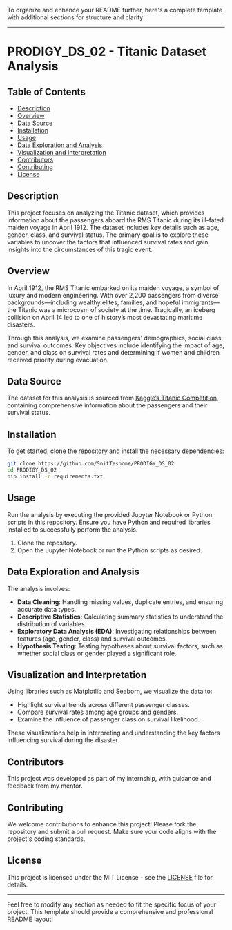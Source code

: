 To organize and enhance your README further, here's a complete template with additional sections for structure and clarity:

---

# PRODIGY_DS_02 - Titanic Dataset Analysis

## Table of Contents
- [Description](#description)
- [Overview](#overview)
- [Data Source](#data-source)
- [Installation](#installation)
- [Usage](#usage)
- [Data Exploration and Analysis](#data-exploration-and-analysis)
- [Visualization and Interpretation](#visualization-and-interpretation)
- [Contributors](#contributors)
- [Contributing](#contributing)
- [License](#license)

## Description
This project focuses on analyzing the Titanic dataset, which provides information about the passengers aboard the RMS Titanic during its ill-fated maiden voyage in April 1912. The dataset includes key details such as age, gender, class, and survival status. The primary goal is to explore these variables to uncover the factors that influenced survival rates and gain insights into the circumstances of this tragic event.

## Overview
In April 1912, the RMS Titanic embarked on its maiden voyage, a symbol of luxury and modern engineering. With over 2,200 passengers from diverse backgrounds—including wealthy elites, families, and hopeful immigrants—the Titanic was a microcosm of society at the time. Tragically, an iceberg collision on April 14 led to one of history’s most devastating maritime disasters.

Through this analysis, we examine passengers' demographics, social class, and survival outcomes. Key objectives include identifying the impact of age, gender, and class on survival rates and determining if women and children received priority during evacuation.

## Data Source
The dataset for this analysis is sourced from [Kaggle’s Titanic Competition](https://www.kaggle.com/c/titanic), containing comprehensive information about the passengers and their survival status.

## Installation
To get started, clone the repository and install the necessary dependencies:

```bash
git clone https://github.com/SnitTeshome/PRODIGY_DS_02
cd PRODIGY_DS_02
pip install -r requirements.txt
```

## Usage
Run the analysis by executing the provided Jupyter Notebook or Python scripts in this repository. Ensure you have Python and required libraries installed to successfully perform the analysis.

1. Clone the repository.
2. Open the Jupyter Notebook or run the Python scripts as desired.

## Data Exploration and Analysis
The analysis involves:
- **Data Cleaning**: Handling missing values, duplicate entries, and ensuring accurate data types.
- **Descriptive Statistics**: Calculating summary statistics to understand the distribution of variables.
- **Exploratory Data Analysis (EDA)**: Investigating relationships between features (age, gender, class) and survival outcomes.
- **Hypothesis Testing**: Testing hypotheses about survival factors, such as whether social class or gender played a significant role.

## Visualization and Interpretation
Using libraries such as Matplotlib and Seaborn, we visualize the data to:
- Highlight survival trends across different passenger classes.
- Compare survival rates among age groups and genders.
- Examine the influence of passenger class on survival likelihood.

These visualizations help in interpreting and understanding the key factors influencing survival during the disaster.

## Contributors
This project was developed as part of my internship, with guidance and feedback from my mentor.

## Contributing
We welcome contributions to enhance this project! Please fork the repository and submit a pull request. Make sure your code aligns with the project's coding standards.

## License
This project is licensed under the MIT License - see the [LICENSE](LICENSE) file for details.

---

Feel free to modify any section as needed to fit the specific focus of your project. This template should provide a comprehensive and professional README layout!